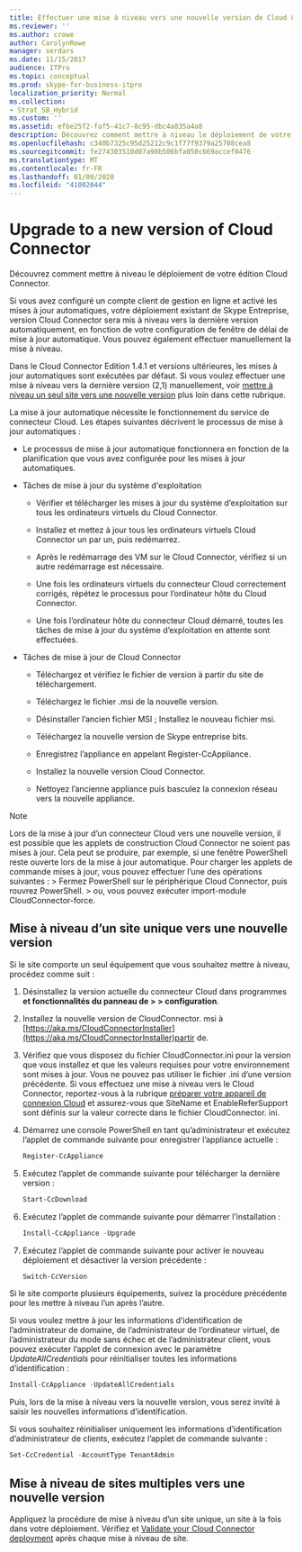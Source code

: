 ```yaml
---
title: Effectuer une mise à niveau vers une nouvelle version de Cloud Connector
ms.reviewer: ''
ms.author: crowe
author: CarolynRowe
manager: serdars
ms.date: 11/15/2017
audience: ITPro
ms.topic: conceptual
ms.prod: skype-for-business-itpro
localization_priority: Normal
ms.collection:
- Strat_SB_Hybrid
ms.custom: ''
ms.assetid: efbe25f2-faf5-41c7-8c95-dbc4a835a4a8
description: Découvrez comment mettre à niveau le déploiement de votre édition Cloud Connector.
ms.openlocfilehash: c340b7325c95d25212c9c1f77f9379a25708cea8
ms.sourcegitcommit: fe274303510d07a90b506bfa050c669accef0476
ms.translationtype: MT
ms.contentlocale: fr-FR
ms.lasthandoff: 01/09/2020
ms.locfileid: "41002044"
---
```

# <a name="upgrade-to-a-new-version-of-cloud-connector"></a>Upgrade to a new version of Cloud Connector
 
Découvrez comment mettre à niveau le déploiement de votre édition Cloud Connector.
  
Si vous avez configuré un compte client de gestion en ligne et activé les mises à jour automatiques, votre déploiement existant de Skype Entreprise, version Cloud Connector sera mis à niveau vers la dernière version automatiquement, en fonction de votre configuration de fenêtre de délai de mise à jour automatique. Vous pouvez également effectuer manuellement la mise à niveau. 
  
Dans le Cloud Connector Edition 1.4.1 et versions ultérieures, les mises à jour automatiques sont exécutées par défaut. Si vous voulez effectuer une mise à niveau vers la dernière version (2,1) manuellement, voir [mettre à niveau un seul site vers une nouvelle version](upgrade-to-a-new-version-of-cloud-connector.md#BKMK_Upgrade) plus loin dans cette rubrique.
  
La mise à jour automatique nécessite le fonctionnement du service de connecteur Cloud. Les étapes suivantes décrivent le processus de mise à jour automatiques :
  
- Le processus de mise à jour automatique fonctionnera en fonction de la planification que vous avez configurée pour les mises à jour automatiques.
    
- Tâches de mise à jour du système d'exploitation
    
  - Vérifier et télécharger les mises à jour du système d’exploitation sur tous les ordinateurs virtuels du Cloud Connector. 
    
  - Installez et mettez à jour tous les ordinateurs virtuels Cloud Connector un par un, puis redémarrez.
    
  - Après le redémarrage des VM sur le Cloud Connector, vérifiez si un autre redémarrage est nécessaire.
    
  - Une fois les ordinateurs virtuels du connecteur Cloud correctement corrigés, répétez le processus pour l’ordinateur hôte du Cloud Connector.
    
  - Une fois l’ordinateur hôte du connecteur Cloud démarré, toutes les tâches de mise à jour du système d’exploitation en attente sont effectuées.
    
- Tâches de mise à jour de Cloud Connector
    
  - Téléchargez et vérifiez le fichier de version à partir du site de téléchargement.
    
  - Téléchargez le fichier .msi de la nouvelle version.  
    
  - Désinstaller l’ancien fichier MSI ; Installez le nouveau fichier msi.
    
  - Téléchargez la nouvelle version de Skype entreprise bits.
    
  - Enregistrez l’appliance en appelant Register-CcAppliance.
    
  - Installez la nouvelle version Cloud Connector.
    
  - Nettoyez l’ancienne appliance puis basculez la connexion réseau vers la nouvelle appliance.
    
> [!NOTE]
>  Lors de la mise à jour d’un connecteur Cloud vers une nouvelle version, il est possible que les applets de construction Cloud Connector ne soient pas mises à jour. Cela peut se produire, par exemple, si une fenêtre PowerShell reste ouverte lors de la mise à jour automatique. Pour charger les applets de commande mises à jour, vous pouvez effectuer l’une des opérations suivantes : > Fermez PowerShell sur le périphérique Cloud Connector, puis rouvrez PowerShell. > ou, vous pouvez exécuter import-module CloudConnector-force.
  
## <a name="upgrade-a-single-site-to-a-new-version"></a>Mise à niveau d’un site unique vers une nouvelle version
<a name="BKMK_Upgrade"> </a>

Si le site comporte un seul équipement que vous souhaitez mettre à niveau, procédez comme suit :
  
1. Désinstallez la version actuelle du connecteur Cloud dans programmes **et fonctionnalités du panneau de \> \> configuration**.
    
2. Installez la nouvelle version de CloudConnector. msi à [https://aka.ms/CloudConnectorInstaller](https://aka.ms/CloudConnectorInstaller)partir de.
    
3. Vérifiez que vous disposez du fichier CloudConnector.ini pour la version que vous installez et que les valeurs requises pour votre environnement sont mises à jour. Vous ne pouvez pas utiliser le fichier .ini d’une version précédente. Si vous effectuez une mise à niveau vers le Cloud Connector, reportez-vous à la rubrique [préparer votre appareil de connexion Cloud](prepare-your-cloud-connector-appliance.md) et assurez-vous que SiteName et EnableReferSupport sont définis sur la valeur correcte dans le fichier CloudConnector. ini.
    
4. Démarrez une console PowerShell en tant qu’administrateur et exécutez l’applet de commande suivante pour enregistrer l’appliance actuelle :
    
   ```powershell
   Register-CcAppliance
   ```

5. Exécutez l’applet de commande suivante pour télécharger la dernière version :
    
   ```powershell
   Start-CcDownload
   ```

6. Exécutez l’applet de commande suivante pour démarrer l’installation :  
    
   ```powershell
   Install-CcAppliance -Upgrade
   ```

7. Exécutez l’applet de commande suivante pour activer le nouveau déploiement et désactiver la version précédente :
    
   ```powershell
   Switch-CcVersion
   ```

Si le site comporte plusieurs équipements, suivez la procédure précédente pour les mettre à niveau l’un après l’autre.
  
Si vous voulez mettre à jour les informations d’identification de l’administrateur de domaine, de l’administrateur de l’ordinateur virtuel, de l’administrateur du mode sans échec et de l’administrateur client, vous pouvez exécuter l’applet de connexion avec le paramètre _UpdateAllCredentials_ pour réinitialiser toutes les informations d’identification :
  
```powershell
Install-CcAppliance -UpdateAllCredentials
```

Puis, lors de la mise à niveau vers la nouvelle version, vous serez invité à saisir les nouvelles informations d’identification.  
  
Si vous souhaitez réinitialiser uniquement les informations d’identification d’administrateur de clients, exécutez l’applet de commande suivante :
  
```powershell
Set-CcCredential -AccountType TenantAdmin
```

## <a name="upgrade-multiple-sites-to-a-new-version"></a>Mise à niveau de sites multiples vers une nouvelle version
<a name="BKMK_Upgrade"> </a>

Appliquez la procédure de mise à niveau d’un site unique, un site à la fois dans votre déploiement. Vérifiez et [Validate your Cloud Connector deployment](validate-your-cloud-connector-deployment.md) après chaque mise à niveau de site.
  

